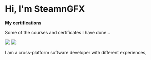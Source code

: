 <H1>Hi, I'm SteamnGFX</H1>

<div>
  <p><b>My certifications</b></p>
    <p>Some of the courses and certificates I have done...</p>
<img src='https://user-images.githubusercontent.com/51030210/188247567-252b0d4a-dd13-4306-b526-2e1076e6b7da.png'>
<img src='https://user-images.githubusercontent.com/51030210/188247577-43ab8be9-b52a-4c42-b701-45d53c4b8614.png'>
</div>

I am a cross-platform software developer with different experiences,
